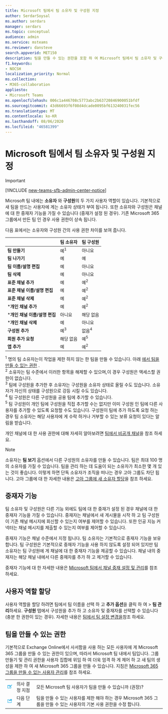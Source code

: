 ```yaml
---
title: Microsoft 팀에서 팀 소유자 및 구성원 지정
author: SerdarSoysal
ms.author: serdars
manager: serdars
ms.topic: conceptual
audience: admin
ms.service: msteams
ms.reviewer: dansteve
search.appverid: MET150
description: 팀을 만들 수 있는 권한을 포함 하 여 Microsoft 팀에서 팀 소유자 및 구성원 역할 및 권한을 할당 하는 방법을 알아봅니다.
f1.keywords:
- NOCSH
localization_priority: Normal
ms.collection:
- M365-collaboration
appliesto:
- Microsoft Teams
ms.openlocfilehash: 006c1a446708c5773abc2b63720846900051bfdf
ms.sourcegitcommit: 43d66693f6f08d4dcade0095bf613240031fec56
ms.translationtype: MT
ms.contentlocale: ko-KR
ms.lasthandoff: 08/06/2020
ms.locfileid: "46581399"
---
```

<a name="assign-team-owners-and-members-in-microsoft-teams"></a>Microsoft 팀에서 팀 소유자 및 구성원 지정
=================================================

> [!IMPORTANT]
> [!INCLUDE [new-teams-sfb-admin-center-notice](includes/new-teams-sfb-admin-center-notice.md)]

Microsoft 팀 내에는 **소유자** 와 **구성원**의 두 가지 사용자 역할이 있습니다. 기본적으로 새 팀을 만드는 사용자에 게는 소유자 상태가 부여 됩니다. 또한 소유자와 구성원은 채널에 대 한 중재자 기능을 가질 수 있습니다 (중재가 설정 된 경우). 기존 Microsoft 365 그룹에서 만든 팀 인 경우 사용 권한이 상속 됩니다.

다음 표에서는 소유자와 구성원 간의 사용 권한 차이를 보여 줍니다.


|                                   | 팀 소유자 | 팀 구성원 |
|-----------------------------------|------------|-------------|
|          **팀 만들기**          |    예<sup>1</sup>     |     아니요      |
|          **팀 나가기**           |    예     |     예     |
|  **팀 이름/설명 편집**   |    예     |     아니요      |
|          **팀 삭제**          |    예     |     아니요      |
|          **표준 채널 추가**          |    예     |    예<sup>2</sup>|
| **표준 채널 이름/설명 편집** |    예     |    예<sup>2</sup>|
|        **표준 채널 삭제**         |    예     |    예<sup>2</sup>|
|          ***개인 채널 추가**          |    예     |    예<sup>2</sup>|
| ***개인 채널 이름/설명 편집** |    아니요     |    해당 없음|
|        ***개인 채널 삭제**         |    예     |    아니요|
|          **구성원 추가**          |  예<sup>3</sup>   |     없음<sup>4</sup>    |
|          **회원 추가 요청**          |  해당 없음   |     예<sup>5</sup>     |
|           **앱 추가**            |    예     |    예<sup>2</sup>|

<sup>1</sup> 명의 팀 소유자는이 작업을 제한 하지 않는 한 팀을 만들 수 있습니다. 아래 [에서 팀을 만들 수 있는 권한](#permissions-to-create-teams) .<br>
<sup>2</sup> 소유자는 팀 수준에서 이러한 항목을 해제할 수 있으며,이 경우 구성원은 액세스할 권한이 없습니다.<br>
<sup>3</sup> 팀에 구성원을 추가한 후 소유자는 구성원을 소유자 상태로 올릴 수도 있습니다. 소유자가 자신의 상태를 구성원으로 강등 시킬 수도 있습니다.<br>
<sup>4</sup> 팀 구성원은 다른 구성원을 공용 팀에 추가할 수 있습니다.<br>
<sup>5</sup> 팀 구성원이 개인 팀에 구성원을 직접 추가할 수는 없지만 이미 구성원 인 팀에 다른 사용자를 추가할 수 있도록 요청할 수도 있습니다. 구성원이 팀에 추가 하도록 요청 하는 경우 팀 소유자는 해당 사용자에 게 수락 하거나 거부할 수 있는 보류 요청이 있다는 알림을 받습니다.

개인 채널에 대 한 사용 권한에 대해 자세히 알아보려면 [팀에서 비공개 채널](private-channels.md)을 참조 하세요.

> [!NOTE]
> 소유자는 **팀 보기** 옵션에서 다른 구성원의 소유자를 만들 수 있습니다. 팀은 최대 100 명의 소유자를 가질 수 있습니다. 팀을 관리 하는 데 도움이 되는 소유자가 최소한 몇 개 있는 것이 좋습니다. 이렇게 하면 단독 소유자가 조직을 떠나는 경우 고아 그룹도 차단 됩니다. 고아 그룹에 대 한 자세한 내용은 [고아 그룹에 새 소유자 할당](https://support.office.com/article/Assign-a-new-owner-to-an-orphaned-group-86bb3db6-8857-45d1-95c8-f6d540e45732)을 참조 하세요.

## <a name="moderator-capabilities"></a>중재자 기능

팀 소유자 및 구성원은 다른 기능 외에도 팀에 대 한 중재가 설정 된 경우 채널에 대 한 중재자 기능을 가질 수 있습니다. 중재자는 채널에서 새 게시물을 시작 하 고 팀 구성원이 기존 채널 메시지에 회신할 수 있는지 여부를 제어할 수 있습니다. 또한 인공 지능 커넥터는 채널 메시지를 제출할 수 있는지 여부를 제어할 수 있습니다.

중재자 기능은 채널 수준에서 지정 됩니다. 팀 소유자는 기본적으로 중재자 기능을 보유 합니다. 팀 구성원은 기본적으로 중재자 기능을 사용 하지 않도록 설정 되어 있지만 팀 소유자는 팀 구성원에 게 채널에 대 한 중재자 기능을 제공할 수 있습니다. 채널 내의 중재자는 해당 채널 내에서 다른 중재자를 추가 하 고 제거할 수 있습니다.

중재자 기능에 대 한 자세한 내용은 [Microsoft 팀에서 채널 중재 설정 및 관리](manage-channel-moderation-in-teams.md)를 참조 하세요.

## <a name="assign-a-user-role"></a>사용자 역할 할당

사용자 역할을 할당 하려면 팀에서 팀 이름을 선택 하 고 **추가 옵션**을 클릭 하 여  >  **팀 관리**하세요. **구성원** 탭에서 구성원을 추가 하 고 소유자 및 중재자를 선택할 수 있습니다 (충분 한 권한이 있는 경우). 자세한 내용은 [팀에서 팀 설정 변경을](https://support.office.com/article/ce053b04-1b8e-4796-baa8-90dc427b3acc)참조 하세요.

## <a name="permissions-to-create-teams"></a>팀을 만들 수 있는 권한

기본적으로 Exchange Online에서 사서함을 사용 하는 모든 사용자에 게 Microsoft 365 그룹을 만들 수 있는 권한이 있으며, 따라서 Microsoft 팀 내에서 팀입니다. 그룹 만들기 및 관리 권한을 사용자 집합에 위임 하 여 더욱 엄격 하 게 제어 하 고 새 팀의 생성을 제한 하 여 새 Microsoft 365 그룹을 만들 수 있습니다. 지침은 [Microsoft 365 그룹을 만들 수 있는 사용자 관리](https://support.office.com/article/manage-who-can-create-office-365-groups-4c46c8cb-17d0-44b5-9776-005fced8e618)를 참조 하세요.


||||
|---------|---------|---------|
| ![결정 지점을 나타내는 아이콘](media/Assign_roles_and_permissions_in_Microsoft_Teams_image2.png)     |의사 결정 지점         |모든 Microsoft 팀 사용자가 팀을 만들 수 있습니까 (권장)?         |
| ![다음 단계를 나타내는 아이콘](media/Assign_roles_and_permissions_in_Microsoft_Teams_image3.png)    |다음 단계         |팀을 만들 수 있는 사용자를 제한 해야 하는 경우 Microsoft 365 그룹을 만들 수 있는 사용자의 기본 사용 권한을 수정 합니다.         |
